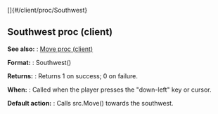 []{#/client/proc/Southwest}
  ## Southwest proc (client)
  **See also:**
  :   [Move proc (client)](ref/client/proc/Move)
  <!-- -->
  **Format:**
  :   Southwest()
  <!-- -->
  **Returns:**
  :   Returns 1 on success; 0 on failure.
  <!-- -->
  **When:**
  :   Called when the player presses the \"down-left\" key or cursor.
  <!-- -->
  **Default action:**
  :   Calls src.Move() towards the southwest.